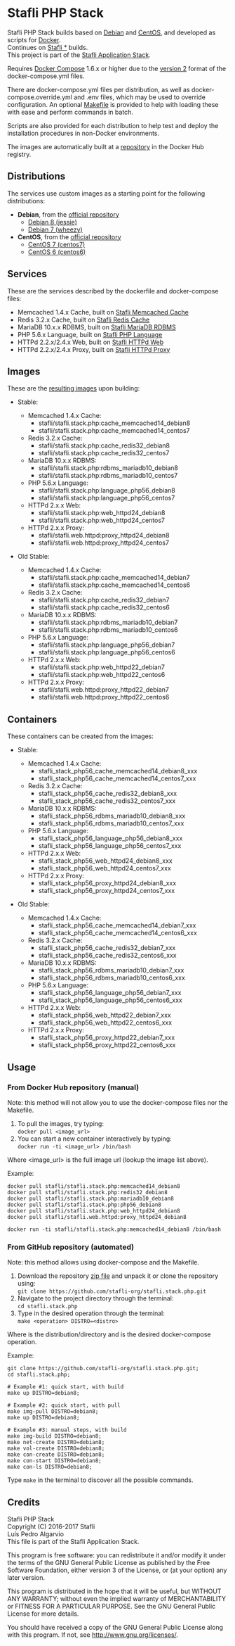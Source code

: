 # Stafli PHP Stack
Stafli PHP Stack builds based on [Debian](https://www.debian.org) and [CentOS](https://www.centos.org), and developed as scripts for [Docker](https://www.docker.com).  
Continues on [Stafli *](https://github.com/stafli-org/stafli.*) builds.  
This project is part of the [Stafli Application Stack](https://github.com/stafli-org).

Requires [Docker Compose](https://docs.docker.com/compose) 1.6.x or higher due to the [version 2](https://docs.docker.com/compose/compose-file/#versioning) format of the docker-compose.yml files.

There are docker-compose.yml files per distribution, as well as docker-compose.override.yml and .env files, which may be used to override configuration.
An optional [Makefile](../../tree/master/Makefile) is provided to help with loading these with ease and perform commands in batch.

Scripts are also provided for each distribution to help test and deploy the installation procedures in non-Docker environments.

The images are automatically built at a [repository](https://hub.docker.com/r/stafli/stafli.stack.php) in the Docker Hub registry.

## Distributions
The services use custom images as a starting point for the following distributions:
- __Debian__, from the [official repository](https://hub.docker.com/_/debian)
  - [Debian 8 (jessie)](../../tree/master/debian8)
  - [Debian 7 (wheezy)](../../tree/master/debian7)
- __CentOS__, from the [official repository](https://hub.docker.com/_/centos)
  - [CentOS 7 (centos7)](../../tree/master/centos7)
  - [CentOS 6 (centos6)](../../tree/master/centos6)

## Services
These are the services described by the dockerfile and docker-compose files:
- Memcached 1.4.x Cache, built on [Stafli Memcached Cache](https://github.com/stafli-org/stafli.cache.memcached)
- Redis 3.2.x Cache, built on [Stafli Redis Cache](https://github.com/stafli-org/stafli.cache.redis)
- MariaDB 10.x.x RDBMS, built on [Stafli MariaDB RDBMS](https://github.com/stafli-org/stafli.rdbms.mariadb)
- PHP 5.6.x Language, built on [Stafli PHP Language](https://github.com/stafli-org/stafli.language.php)
- HTTPd 2.2.x/2.4.x Web, built on [Stafli HTTPd Web](https://github.com/stafli-org/stafli.web.httpd)
- HTTPd 2.2.x/2.4.x Proxy, built on [Stafli HTTPd Proxy](https://github.com/stafli-org/stafli.proxy.httpd)

## Images
These are the [resulting images](https://hub.docker.com/r/stafli/stafli.stack.php/tags) upon building:
- Stable:
  - Memcached 1.4.x Cache:
    - stafli/stafli.stack.php:cache_memcached14_debian8
    - stafli/stafli.stack.php:cache_memcached14_centos7
  - Redis 3.2.x Cache:
    - stafli/stafli.stack.php:cache_redis32_debian8
    - stafli/stafli.stack.php:cache_redis32_centos7
  - MariaDB 10.x.x RDBMS:
    - stafli/stafli.stack.php:rdbms_mariadb10_debian8
    - stafli/stafli.stack.php:rdbms_mariadb10_centos7
  - PHP 5.6.x Language:
    - stafli/stafli.stack.php:language_php56_debian8
    - stafli/stafli.stack.php:language_php56_centos7
  - HTTPd 2.x.x Web:
    - stafli/stafli.stack.php:web_httpd24_debian8
    - stafli/stafli.stack.php:web_httpd24_centos7
  - HTTPd 2.x.x Proxy:
    - stafli/stafli.web.httpd:proxy_httpd24_debian8
    - stafli/stafli.web.httpd:proxy_httpd24_centos7

- Old Stable:
  - Memcached 1.4.x Cache:
    - stafli/stafli.stack.php:cache_memcached14_debian7
    - stafli/stafli.stack.php:cache_memcached14_centos6
  - Redis 3.2.x Cache:
    - stafli/stafli.stack.php:cache_redis32_debian7
    - stafli/stafli.stack.php:cache_redis32_centos6
  - MariaDB 10.x.x RDBMS:
    - stafli/stafli.stack.php:rdbms_mariadb10_debian7
    - stafli/stafli.stack.php:rdbms_mariadb10_centos6
  - PHP 5.6.x Language:
    - stafli/stafli.stack.php:language_php56_debian7
    - stafli/stafli.stack.php:language_php56_centos6
  - HTTPd 2.x.x Web:
    - stafli/stafli.stack.php:web_httpd22_debian7
    - stafli/stafli.stack.php:web_httpd22_centos6
  - HTTPd 2.x.x Proxy:
    - stafli/stafli.web.httpd:proxy_httpd22_debian7
    - stafli/stafli.web.httpd:proxy_httpd22_centos6

## Containers
These containers can be created from the images:
- Stable:
  - Memcached 1.4.x Cache:
    - stafli_stack_php56_cache_memcached14_debian8_xxx
    - stafli_stack_php56_cache_memcached14_centos7_xxx
  - Redis 3.2.x Cache:
    - stafli_stack_php56_cache_redis32_debian8_xxx
    - stafli_stack_php56_cache_redis32_centos7_xxx
  - MariaDB 10.x.x RDBMS:
    - stafli_stack_php56_rdbms_mariadb10_debian8_xxx
    - stafli_stack_php56_rdbms_mariadb10_centos7_xxx
  - PHP 5.6.x Language:
    - stafli_stack_php56_language_php56_debian8_xxx
    - stafli_stack_php56_language_php56_centos7_xxx
  - HTTPd 2.x.x Web:
    - stafli_stack_php56_web_httpd24_debian8_xxx
    - stafli_stack_php56_web_httpd24_centos7_xxx
  - HTTPd 2.x.x Proxy:
    - stafli_stack_php56_proxy_httpd24_debian8_xxx
    - stafli_stack_php56_proxy_httpd24_centos7_xxx

- Old Stable:
  - Memcached 1.4.x Cache:
    - stafli_stack_php56_cache_memcached14_debian7_xxx
    - stafli_stack_php56_cache_memcached14_centos6_xxx
  - Redis 3.2.x Cache:
    - stafli_stack_php56_cache_redis32_debian7_xxx
    - stafli_stack_php56_cache_redis32_centos6_xxx
  - MariaDB 10.x.x RDBMS:
    - stafli_stack_php56_rdbms_mariadb10_debian7_xxx
    - stafli_stack_php56_rdbms_mariadb10_centos6_xxx
  - PHP 5.6.x Language:
    - stafli_stack_php56_language_php56_debian7_xxx
    - stafli_stack_php56_language_php56_centos6_xxx
  - HTTPd 2.x.x Web:
    - stafli_stack_php56_web_httpd22_debian7_xxx
    - stafli_stack_php56_web_httpd22_centos6_xxx
  - HTTPd 2.x.x Proxy:
    - stafli_stack_php56_proxy_httpd22_debian7_xxx
    - stafli_stack_php56_proxy_httpd22_centos6_xxx

## Usage

### From Docker Hub repository (manual)

Note: this method will not allow you to use the docker-compose files nor the Makefile.

1. To pull the images, try typing:  
`docker pull <image_url>`
2. You can start a new container interactively by typing:  
`docker run -ti <image_url> /bin/bash`

Where <image_url> is the full image url (lookup the image list above).

Example:
```
docker pull stafli/stafli.stack.php:memcached14_debian8
docker pull stafli/stafli.stack.php:redis32_debian8
docker pull stafli/stafli.stack.php:mariadb10_debian8
docker pull stafli/stafli.stack.php:php56_debian8
docker pull stafli/stafli.stack.php:web_httpd24_debian8
docker pull stafli/stafli.web.httpd:proxy_httpd24_debian8

docker run -ti stafli/stafli.stack.php:memcached14_debian8 /bin/bash
```

### From GitHub repository (automated)

Note: this method allows using docker-compose and the Makefile.

1. Download the repository [zip file](https://github.com/stafli-org/stafli.stack.php/archive/master.zip) and unpack it or clone the repository using:  
`git clone https://github.com/stafli-org/stafli.stack.php.git`
2. Navigate to the project directory through the terminal:  
`cd stafli.stack.php`
3. Type in the desired operation through the terminal:  
`make <operation> DISTRO=<distro>`

Where <distro> is the distribution/directory and <operation> is the desired docker-compose operation.

Example:
```
git clone https://github.com/stafli-org/stafli.stack.php.git;
cd stafli.stack.php;

# Example #1: quick start, with build
make up DISTRO=debian8;

# Example #2: quick start, with pull
make img-pull DISTRO=debian8;
make up DISTRO=debian8;

# Example #3: manual steps, with build
make img-build DISTRO=debian8;
make net-create DISTRO=debian8;
make vol-create DISTRO=debian8;
make con-create DISTRO=debian8;
make con-start DISTRO=debian8;
make con-ls DISTRO=debian8;
```

Type `make` in the terminal to discover all the possible commands.

## Credits
Stafli PHP Stack  
Copyright (C) 2016-2017 Stafli  
Luís Pedro Algarvio  
This file is part of the Stafli Application Stack.

This program is free software: you can redistribute it and/or modify
it under the terms of the GNU General Public License as published by
the Free Software Foundation, either version 3 of the License, or
(at your option) any later version.

This program is distributed in the hope that it will be useful,
but WITHOUT ANY WARRANTY; without even the implied warranty of
MERCHANTABILITY or FITNESS FOR A PARTICULAR PURPOSE.  See the
GNU General Public License for more details.

You should have received a copy of the GNU General Public License
along with this program.  If not, see <http://www.gnu.org/licenses/>.
